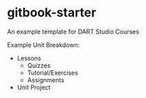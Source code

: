 # gitbook-starter

An example template for DART Studio Courses

Example Unit Breakdown:

* Lessons
  * Quizzes
  * Tutorial/Exercises
  * Assignments
* Unit Project



